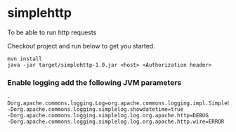 # simplehttp
To be able to run http requests

Checkout project and run below to get you started.
```
mvn install
java -jar target/simplehttp-1.0.jar <host> <Authorization header>
```

### Enable logging add the following JVM parameters
```
-Dorg.apache.commons.logging.Log=org.apache.commons.logging.impl.SimpleLog
-Dorg.apache.commons.logging.simplelog.showdatetime=true
-Dorg.apache.commons.logging.simplelog.log.org.apache.http=DEBUG
-Dorg.apache.commons.logging.simplelog.log.org.apache.http.wire=ERROR
```